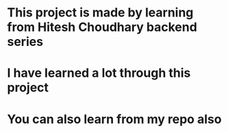 # This project is made by learning from Hitesh Choudhary backend series
# I have learned a lot through this project
# You can also learn from my repo also